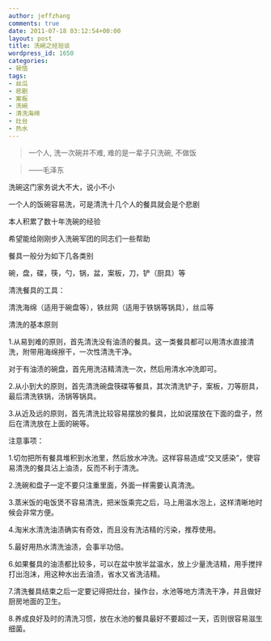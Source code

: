```yaml
---
author: jeffzhang
comments: true
date: 2011-07-18 03:12:54+00:00
layout: post
title: 洗碗之经验谈
wordpress_id: 1650
categories:
- 顿悟
tags:
- 丝瓜
- 悲剧
- 案板
- 洗碗
- 清洗海绵
- 灶台
- 热水
---
```


> 

> 
> 一个人, 洗一次碗并不难, 难的是一辈子只洗碗, 不做饭
> 
> 

> 
> ——毛泽东
> 
> 


洗碗这门家务说大不大，说小不小

一个人的饭碗容易洗，可是清洗十几个人的餐具就会是个悲剧

本人积累了数十年洗碗的经验

希望能给刚刚步入洗碗军团的同志们一些帮助

餐具一般分为如下几各类别

碗，盘，碟，筷，勺，锅，盆，案板，刀，铲（厨具）等

清洗餐具的工具：

清洗海绵（适用于碗盘等），铁丝网（适用于铁锅等锅具），丝瓜等

清洗的基本原则

1.从易到难的原则，首先清洗没有油渍的餐具。这一类餐具都可以用清水直接清洗，附带用海绵擦干，一次性清洗干净。

对于有油渍的碗盘，首先用洗洁精清洗一次，然后用清水冲洗即可。

2.从小到大的原则，首先清洗碗盘筷碟等餐具，其次清洗铲子，案板，刀等厨具，最后清洗铁锅，汤锅等锅具。

3.从近及远的原则，首先清洗比较容易摆放的餐具，比如说摆放在下面的盘子，然后在清洗放在上面的碗等。

注意事项：

1.切勿把所有餐具堆积到水池里，然后放水冲洗。这样容易造成“交叉感染”，使容易清洗的餐具沾上油渍，反而不利于清洗。

2.洗碗和盘子一定不要只注重里面，外面一样需要认真清洗。

3.蒸米饭的电饭煲不容易清洗，把米饭乘完之后，马上用温水泡上，这样清晰地时候会非常方便。

4.淘米水清洗油渍确实有奇效，而且没有洗洁精的污染，推荐使用。

5.最好用热水清洗油渍，会事半功倍。

6.如果餐具的油渍都比较多，可以在盆中放半盆温水，放上少量洗洁精，用手搅拌打出泡沫，用这种水出去油渍，省水又省洗洁精。

7.清洗餐具结束之后一定要记得把灶台，操作台，水池等地方清洗干净，并且做好厨房地面的卫生。

8.养成良好及时的清洗习惯，放在水池的餐具最好不要超过一天，否则很容易滋生细菌。
